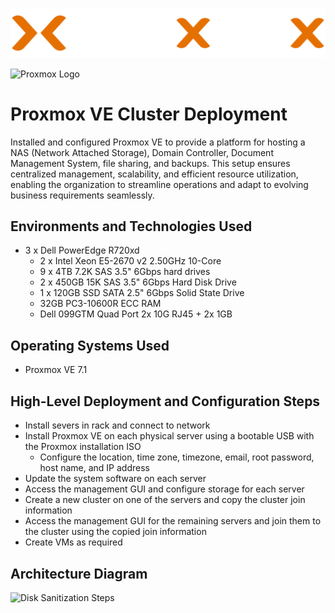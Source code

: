 <p align="center">
<img src="assets/proxmox-logo.svg" alt="Proxmox Logo" />
</p>

<picture>
  <source
    srcset="assets/proxmox-logo-dark.svg"
    media="(prefers-color-scheme: dark)"
  />
  <img
    src="proxmox-logo.svg"
    alt="Proxmox Logo"
  />
</picture>

# Proxmox VE Cluster Deployment 
Installed and configured Proxmox VE to provide a platform for hosting a NAS (Network Attached Storage), Domain Controller, Document Management System, file sharing, and backups. This setup ensures centralized management, scalability, and efficient resource utilization, enabling the organization to streamline operations and adapt to evolving business requirements seamlessly.

## Environments and Technologies Used

- 3 x Dell PowerEdge R720xd
    - 2 x Intel Xeon E5-2670 v2 2.50GHz 10-Core
    - 9 x 4TB 7.2K SAS 3.5" 6Gbps hard drives
    - 2 x 450GB 15K SAS 3.5" 6Gbps Hard Disk Drive
    - 1 x 120GB SSD SATA 2.5" 6Gbps Solid State Drive
    - 32GB PC3-10600R ECC RAM
    - Dell 099GTM Quad Port 2x 10G RJ45 + 2x 1GB 

## Operating Systems Used

- Proxmox VE 7.1

## High-Level Deployment and Configuration Steps

- Install severs in rack and connect to network
- Install Proxmox VE on each physical server using a bootable USB with the Proxmox installation ISO
    - Configure the location, time zone, timezone, email, root password, host name, and IP address
- Update the system software on each server
- Access the management GUI and configure storage for each server
- Create a new cluster on one of the servers and copy the cluster join information
- Access the management GUI for the remaining servers and join them to the cluster using the copied join information
- Create VMs as required

<h2>Architecture Diagram</h2>

<p>
<img src="https://i.imgur.com/DJmEXEB.png" height="80%" width="80%" alt="Disk Sanitization Steps"/>
</p>
